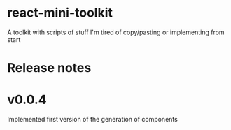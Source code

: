 # react-mini-toolkit
A toolkit with scripts of stuff I'm tired of copy/pasting or implementing from start

# Release notes

# v0.0.4
Implemented first version of the generation of components